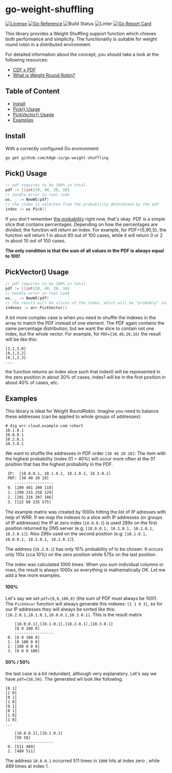 # go-weight-shuffling
[![License](http://img.shields.io/:license-apache-blue.svg)](http://www.apache.org/licenses/LICENSE-2.0.html)
[![Go Reference](https://pkg.go.dev/badge/github.com/k8gb-io/go-weight-shuffling.svg)](https://pkg.go.dev/github.com/k8gb-io/go-weight-shuffling?branch=main)
![Build Status](https://github.com/k8gb-io/go-weight-shuffling/actions/workflows/test.yaml/badge.svg?branch=main)
![Linter](https://github.com/k8gb-io/go-weight-shuffling/actions/workflows/lint.yaml/badge.svg?branch=main)
[![Go Report Card](https://goreportcard.com/badge/github.com/k8gb-io/go-weight-shuffling)](https://goreportcard.com/report/github.com/k8gb-io/go-weight-shuffling?branch=main)


This library provides a Weight Shuffling support function which chieves both performance and simplicity. The functionality
is suitable for weight round robin in a distributed environment.

For detailed information about the concept, you should take a look at the following resources:
- [CDF x PDF](https://www.statology.org/cdf-vs-pdf/)
- [What is Weight Round Robin?](https://www.educative.io/edpresso/what-is-the-weighted-round-robin-load-balancing-technique)

## Table of Content
- [Install](#install)
- [Pick() Usage](#pick-usage)
- [PickVector() Usage](#pickvector-usage)
- [Examples](#examples)

## Install
With a correctly configured Go environment:
```
go get github.com/k8gb-io/go-weight-shuffling
```

## Pick() Usage

```go
// pdf requires to be 100% in total.  
pdf := []int{30, 40, 20, 10}
// handle error in real code
ws, _ := NewWS(pdf)
// the index is selected from the probability determined by the pdf 
index := ws.Pick()
```
If you don't remember [the probability](https://www.statology.org/cdf-vs-pdf/) right now, that's okay.
PDF is a simple slice that contains percentages. Depending on how the percentages are divided, the function will
return an index. For example, for PDF={5,90,5}, the function will return 1 in about 90 out of 100 cases,
while it will return 0 or 2 in about 10 out of 100 cases.

**The only condition is that the sum of all values in the PDF is always equal to 100!**

## PickVector() Usage

```go
// pdf requires to be 100% in total.  
pdf := []int{30, 40, 20, 10}
// handle error in real code
ws, _ := NewWS(pdf)
// the result will be slices of the index, which will be "probably" sorted by probability
indexes := wrr.PickVector()
```

A bit more complex case is when you need to shuffle the indexes in the array to match the PDF instead of one element.
The PDF again contains the same percentage distribution, but we want the slice to contain not one index, but the whole
vector. For example, for `PDF={30,40,20,10}` the result will be like this:

```
[2,1,3,0]
[0,1,3,2]
[0,1,2,3]
...
```
the function returns an index slice such that index0 will be represented in the zero position in about 30% of cases,
index1 will be in the first position in about 40% of cases, etc.

## Examples
This library is ideal for Weight RoundRobin. Imagine you need to balance these addresses (can be applied to whole groups
of addresses):
```shell
# dig wrr.cloud.example.com +short
10.1.0.1
10.0.0.1
10.2.0.1
10.3.0.1
```

We want to shuffle the addresses in PDF order `[30 40 20 10]`: The item with the highest probability (index 01 = 40%) will
occur more often at the 01 position that has the highest probability in the PDF.

```txt
 IP:  [10.0.0.1, 10.1.0.1, 10.2.0.1, 10.3.0.1]
 PDF: [30 40 20 10]
    -----------------
 0. [289 401 200 110] 
 1. [298 315 258 129] 
 2. [291 216 307 186] 
 3. [122 68 235 575] 
```

The example matrix was created by 1000x hitting the list of IP adresses with help of WRR.
If we map the indexes to a slice with IP addresses (or groups of IP addresses) the IP at
zero index (`10.0.0.1`) is used 289x on the first position returned by DNS server (e.g: `[10.0.0.1, 10.1.0.1, 10.2.0.1, 10.3.0.1]`).
Also 298x used on the second position (e.g: `[10.1.0.1, 10.0.0.1, 10.3.0.1, 10.2.0.1]`).

The address (`10.3.0.1`) has only 10% probability of to be chosen. It occurs only 110x (cca 10%) on the zero position
while 575x on the last position.

The index was calculated 1000 times. When you sum individual columns or rows, the result is always 1000x so everything
is  mathematically OK. Let me add a few more examples.

#### 100%
Let's say we set `pdf={0,0,100,0}` (the sum of PDF must always be 100!).
The `PickVecor` function will always generate this indexes: `[2 1 0 3]`, so for our IP addresses they will always be
sorted like this: `[10.2.0.1,10.1.0.1,10.0.0.1,10.3.0.1]`.  This is the result matrix
```
    [10.0.0.1],[10.1.0.1],[10.2.0.1],[10.3.0.1]
    [0 0 100 0]
    -----------------
 0. [0 0 100 0] 
 1. [0 100 0 0] 
 2. [100 0 0 0] 
 3. [0 0 0 100] 
```

#### 50% / 50%
the last case is a bit redundant, although very explanatory. Let's say we have `pdf={50,50}`.
The generated wil look like following:
```
[0 1]
[1 0]
[0 1]
[1 0]
[0 1]
[0 1]
[1 0]
[1 0]
...

    [10.0.0.1],[10.1.0.1]
    [50 50]
    -----------------
 0. [511 489] 
 1. [489 511] 
```
The address `10.0.0.1` occurred 511 times in `1000` hits at index zero , while 489 times at index 1.